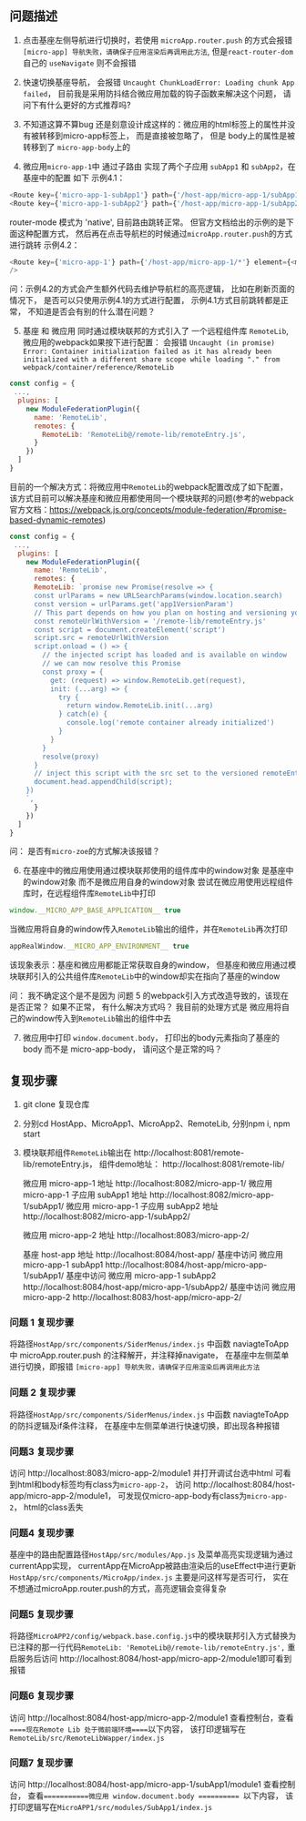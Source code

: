 ## 问题描述

1. 点击基座左侧导航进行切换时，若使用 `microApp.router.push` 的方式会报错`[micro-app] 导航失败，请确保子应用渲染后再调用此方法`, 但是`react-router-dom`自己的 `useNavigate` 则不会报错


2. 快速切换基座导航， 会报错 `Uncaught ChunkLoadError: Loading chunk App failed`， 目前我是采用防抖结合微应用加载的钩子函数来解决这个问题， 请问下有什么更好的方式推荐吗?

3. 不知道这算不算bug 还是刻意设计成这样的：微应用的html标签上的属性并没有被转移到micro-app标签上， 而是直接被忽略了， 但是 body上的属性是被转移到了 `micro-app-body`上的

4. 微应用`micro-app-1`中 通过子路由 实现了两个子应用 `subApp1` 和 `subApp2`，在基座中的配置 如下
示例4.1：
```javascript
<Route key={'micro-app-1-subApp1'} path={'/host-app/micro-app-1/subApp1/*'} element={<micro-app baseroute="/host-app/micro-app-1" url="/host-app/micro-app-1" name="micro-app-1-subApp1" />} />
<Route key={'micro-app-1-subApp2'} path={'/host-app/micro-app-1/subApp2/*'} element={<micro-app baseroute="/host-app/micro-app-1" url="/host-app/micro-app-1" name="micro-app-1-subApp2" />} />
```
router-mode 模式为 'native', 目前路由跳转正常。 但官方文档给出的示例的是下面这种配置方式， 然后再在点击导航栏的时候通过`microApp.router.push`的方式进行跳转
示例4.2：
```javascript
<Route key={'micro-app-1'} path={'/host-app/micro-app-1/*'} element={<micro-app baseroute="/host-app/micro-app-1" url="/host-app/micro-app-1" name="micro-app-1" />} />
/>
```

问：示例4.2的方式会产生额外代码去维护导航栏的高亮逻辑， 比如在刷新页面的情况下， 是否可以只使用示例4.1的方式进行配置， 示例4.1方式目前跳转都是正常， 不知道是否会有别的什么潜在问题？


5. 基座 和  微应用 同时通过模块联邦的方式引入了 一个远程组件库 `RemoteLib`, 微应用的webpack如果按下进行配置：
会报错 
`Uncaught (in promise) Error: Container initialization failed as it has already been initialized with a different share scope
while loading "." from webpack/container/reference/RemoteLib`

```javascript
const config = {
 ...,
  plugins: [
    new ModuleFederationPlugin({
      name: 'RemoteLib',
      remotes: {
        RemoteLib: 'RemoteLib@/remote-lib/remoteEntry.js',
      }
    })
  ]
}
```

目前的一个解决方式：将微应用中`RemoteLib`的webpack配置改成了如下配置，
该方式目前可以解决基座和微应用都使用同一个模块联邦的问题(参考的webpack官方文档：https://webpack.js.org/concepts/module-federation/#promise-based-dynamic-remotes)

```javascript
const config = {
 ...,
  plugins: [
    new ModuleFederationPlugin({
      name: 'RemoteLib',
      remotes: {
      RemoteLib: `promise new Promise(resolve => {
      const urlParams = new URLSearchParams(window.location.search)
      const version = urlParams.get('app1VersionParam')
      // This part depends on how you plan on hosting and versioning your federated modules
      const remoteUrlWithVersion = '/remote-lib/remoteEntry.js'
      const script = document.createElement('script')
      script.src = remoteUrlWithVersion
      script.onload = () => {
        // the injected script has loaded and is available on window
        // we can now resolve this Promise
        const proxy = {
          get: (request) => window.RemoteLib.get(request),
          init: (...arg) => {
            try {
              return window.RemoteLib.init(...arg)
            } catch(e) {
              console.log('remote container already initialized')
            }
          }
        }
        resolve(proxy)
      }
      // inject this script with the src set to the versioned remoteEntry.js
      document.head.appendChild(script);
    })
    `,
      }
    })
  ]
}
```

问： 是否有`micro-zoe`的方式解决该报错？

6. 在基座中的微应用使用通过模块联邦使用的组件库中的window对象 是基座中的window对象 而不是微应用自身的window对象
尝试在微应用使用远程组件库时，在远程组件库`RemoteLib`中打印
```javascript
window.__MICRO_APP_BASE_APPLICATION__ true
```
当微应用将自身的window传入`RemoteLib`输出的组件，并在`RemoteLib`再次打印
```javascript
appRealWindow.__MICRO_APP_ENVIRONMENT__ true
```
该现象表示：基座和微应用都能正常获取自身的window， 但基座和微应用通过模块联邦引入的公共组件库`RemoteLib`中的window却实在指向了基座的window

问： 我不确定这个是不是因为 问题 5 的webpack引入方式改造导致的，该现在是否正常？ 如果不正常， 有什么解决方式吗？ 我目前的处理方式是 微应用将自己的window传入到`RemoteLib`输出的组件中去

7. 微应用中打印 `window.document.body`， 打印出的body元素指向了基座的body 而不是 micro-app-body， 请问这个是正常的吗？

## 复现步骤

1. git clone 复现仓库

2. 分别cd HostApp、MicroApp1、MicroApp2、RemoteLib, 分别npm i, npm start

3. 模块联邦组件`RemoteLib`输出在 http://localhost:8081/remote-lib/remoteEntry.js， 组件demo地址： http://localhost:8081/remote-lib/

   微应用 micro-app-1 地址 http://localhost:8082/micro-app-1/
   微应用 micro-app-1 子应用 subApp1 地址 http://localhost:8082/micro-app-1/subApp1/
   微应用 micro-app-1 子应用 subApp2 地址 http://localhost:8082/micro-app-1/subApp2/

   微应用 micro-app-2 地址 http://localhost:8083/micro-app-2/
   
   基座 host-app 地址 http://localhost:8084/host-app/
   基座中访问 微应用 micro-app-1 subApp1  http://localhost:8084/host-app/micro-app-1/subApp1/
   基座中访问 微应用 micro-app-1 subApp2  http://localhost:8084/host-app/micro-app-1/subApp2/
   基座中访问 微应用 micro-app-2   http://localhost:8083/host-app/micro-app-2/

  
  ### 问题 1 复现步骤
 将路径`HostApp/src/components/SiderMenus/index.js` 中函数 naviagteToApp 中 microApp.router.push 的注释解开，并注释掉navigate， 在基座中左侧菜单进行切换，即报错 `[micro-app] 导航失败，请确保子应用渲染后再调用此方法`

 ### 问题 2 复现步骤

  将路径`HostApp/src/components/SiderMenus/index.js` 中函数 naviagteToApp 的防抖逻辑及if条件注释， 在基座中左侧菜单进行快速切换，即出现各种报错

### 问题3 复现步骤

访问 http://localhost:8083/micro-app-2/module1 并打开调试台选中html 可看到html和body标签均有class为`micro-app-2`， 访问 http://localhost:8084/host-app/micro-app-2/module1， 可发现仅micro-app-body有class为`micro-app-2`， html的class丢失

### 问题4 复现步骤

基座中的路由配置路径`HostApp/src/modules/App.js` 及菜单高亮实现逻辑为通过currentApp实现， currentApp在MicroApp被路由渲染后的useEffect中进行更新`HostApp/src/components/MicroApp/index.js`
主要是问这样写是否可行， 实在不想通过microApp.router.push的方式，高亮逻辑会变得复杂

### 问题5 复现步骤
将路径`MicroAPP2/config/webpack.base.config.js`中的模块联邦引入方式替换为已注释的那一行代码`RemoteLib: 'RemoteLib@/remote-lib/remoteEntry.js',` 重启服务后访问 http://localhost:8084/host-app/micro-app-2/module1即可看到报错

### 问题6 复现步骤
访问 http://localhost:8084/host-app/micro-app-2/module1 查看控制台，查看`====现在Remote Lib 处于微前端环境====`以下内容， 该打印逻辑写在 `RemoteLib/src/RemoteLibWapper/index.js`

### 问题7 复现步骤
访问 http://localhost:8084/host-app/micro-app-1/subApp1/module1 查看控制台， 查看`===========微应用 window.document.body ========== `以下内容， 该打印逻辑写在`MicroAPP1/src/modules/SubApp1/index.js`